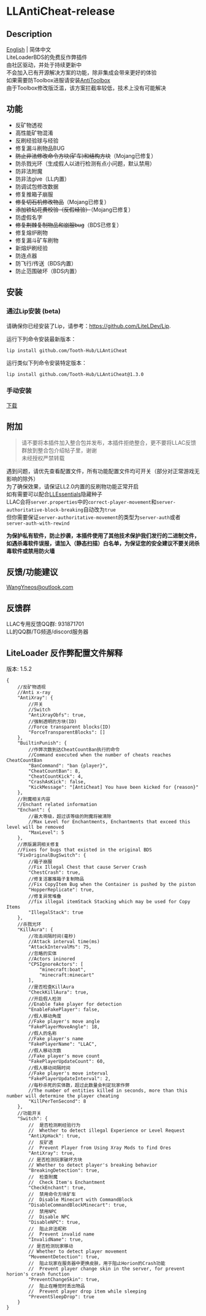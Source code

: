 # LLAntiCheat-release
## Description

[English](README.md) | 简体中文  
LiteLoaderBDS的免费反作弊插件  
由社区驱动，并处于持续更新中  
不会加入已有开源解决方案的功能，除非集成会带来更好的体验  
如果需要防Toolbox进服请安装[AntiToolbox](https://github.com/ShrBox/AntiToolbox)  
由于Toolbox修改版泛滥，该方案拦截率较低，技术上没有可能解决

## 功能

- 反矿物透视
- 高性能矿物混淆
- 反刷经验球与经验
- 修复漏斗刷物品BUG
- ~~防止非法修改命令方块(矿车)和结构方块~~（Mojang已修复）
- 防杀戮光环（生成假人以进行检测有点小问题，默认禁用）
- 防非法附魔
- 防非法give（LL内置）
- 防调试包修改数据
- 修复推箱子崩服
- ~~修复切石机修改物品~~（Mojang已修复）
- ~~添加铁砧花费校验（反假经验）~~（Mojang已修复）
- 防虚假名字
- ~~修复荆棘复制物品和崩服bug~~（BDS已修复）
- 修复熔炉刷物
- 修复漏斗矿车刷物
- 新熔炉刷经验
- 防连点器
- 防飞行/传送（BDS内置）
- 防止范围破坏（BDS内置）

## 安装

### 通过Lip安装 (beta)

请确保你已经安装了Lip，请参考：<https://github.com/LiteLDev/Lip>.

运行下列命令安装最新版本：

```shell
lip install github.com/Tooth-Hub/LLAntiCheat
```

运行类似下列命令安装特定版本：

```shell
lip install github.com/Tooth-Hub/LLAntiCheat@1.3.0
```

### 手动安装

[下载](https://github.com/LiteLDev/LLAntiCheat-release/releases)

## 附加

> 请不要将本插件加入整合包并发布，本插件拒绝整合，更不要将LLAC反馈群放到整合包介绍帖子里，谢谢  
> 未经授权严禁转载

遇到问题，请优先查看配置文件，所有功能配置文件均可开关（部分对正常游戏无影响的除外）  
为了确保效果，请保证LL2.0内置的反刷物功能正常开启  
如有需要可以配合[LLEssentials](https://github.com/LiteLDev/LLEssentials)隐藏种子  
LLAC会将`server.properties`中的`correct-player-movement`和`server-authoritative-block-breaking`自动改为`true`  
但你需要保证`server-authoritative-movement`的类型为`server-auth`或者`server-auth-with-rewind`

**为保护私有软件，防止抄袭，本插件使用了其他技术保护我们发行的二进制文件，如遇杀毒软件误报，请加入（静态扫描）白名单，为保证您的安全建议不要关闭杀毒软件或禁用防火墙**

## 反馈/功能建议

WangYneos@outlook.com

## 反馈群

LLAC专用反馈QQ群: 931871701  
LL的QQ群/TG频道/discord服务器

## LiteLoader 反作弊配置文件解释

版本: 1.5.2  

```jsonc
{
    //反矿物透视
    //Anti x-ray
    "AntiXray": {
        //开关
        //Switch
        "AntiXrayObfs": true,
        //强制透明的方块(ID)
        //Force transparent blocks(ID)
        "ForceTransparentBlocks": []
    },
    "BuiltinPunish": {
        //作弊次数到达CheatCountBan执行的命令
        //Command executed when the number of cheats reaches CheatCountBan
        "BanCommand": "ban {player}",
        "CheatCountBan": 8,
        "CheatCountKick": 4,
        "CrashAsKick": false,
        "KickMessage": "[AntiCheat] You have been kicked for {reason}"
    },
    //附魔相关内容
    //Enchant related information
    "Enchant": {
        //最大等级，超过该等级的附魔将被清除
        //Max Level for Enchantments, Enchantments that exceed this level will be removed
        "MaxLevel": 5
    },
    //原版漏洞相关修复
    //Fixes for bugs that existed in the original BDS
    "FixOriginalBugSwitch": {
        //箱子崩服
        //Fix Illegal Chest that cause Server Crash
        "ChestCrash": true,
        //修复活塞推箱子复制物品
        //Fix CopyItem Bug when the Container is pushed by the piston
        "HopperReplicate": true,
        //修复异常堆叠
        //fix illegal itemStack Stacking which may be used for Copy Items
        "IllegalStack": true
    },
    //杀戮光环
    "KillAura": {
        //攻击间隔时间(毫秒)
        //Attack interval time(ms)
        "AttackIntervalMs": 75,
        //忽略的实体
        //Actors ininored
        "CPSIgnoreActors": [
            "minecraft:boat",
            "minecraft:minecart"
        ],
        //是否检查KillAura
        "CheckKillAura": true,
        //开启假人检测
        //Enable fake player for detection
        "EnableFakePlayer": false,
        //假人移动角度
        //Fake player's move angle
        "FakePlayerMoveAngle": 18,
        //假人的名称
        //Fake player's name
        "FakePlayerName": "LLAC",
        //假人移动次数
        //Fake player's move count
        "FakePlayerUpdateCount": 60,
        //假人移动间隔时间
        //Fake player's move interval
        "FakePlayerUpdateInterval": 2,
        //每秒杀死的实体数，超过此数量会判定玩家作弊
        //The number of entities killed in seconds, more than this number will determine the player cheating
        "KillPerTenSecond": 8
    },
    //功能开关
    "Switch": {
        //  是否检测刷经验行为
        //  Whether to detect illegal Experience or Level Request
        "AntiXpHack": true,
        //  反矿透
        //  Prevent Player from Using Xray Mods to find Ores
        "AntiXray": true,
        // 是否检测玩家破坏方块
        // Whether to detect player's breaking behavior
        "BreakingDetection": true,
        //  检查附魔
        //  Check Item's Enchantment
        "CheckEnchant": true,
        //  禁用命令方块矿车
        //  Disable Minecart with CommandBlock
        "DisableCommandBlockMinecart": true,
        //  禁用NPC
        //  Disable NPC
        "DisableNPC": true,
        //  阻止非法昵称
        //  Prevent invalid name
        "InvalidName": true,
        // 是否检测玩家移动
        // Whether to detect player movement
        "MovementDetection": true,
        //  阻止玩家在服务器中更换皮肤，用于阻止Horion的Crash功能
        //  Prevent player change skin in the server, for prevent horion's crash function
        "PreventChangeSkin": true,
        //  阻止在睡觉时丢出物品
        //  Prevent player drop item while sleeping
        "PreventSleepDrop": true
    }
}
```
